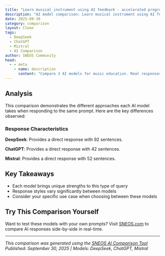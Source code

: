 ```yaml
---
title: "Learn musical instrument using AI feedback - accelerated progress"
description: "AI model comparison: Learn musical instrument using AI feedback - accelerated progress..."
date: 2025-09-30
category: comparison
layout: Clean
tags:
  - DeepSeek
  - ChatGPT
  - Mistral
  - AI Comparison
author: SNEOS Community
head:
  - - meta
    - name: description
      content: "Compare 3 AI models for music education. Real responses from DeepSeek, ChatGPT, Mistral with detailed analysis."
---
```


<ChatComparison
  title="Learn musical instrument using AI feedback - accelerated progress"
  prompt="Learn musical instrument using AI feedback - accelerated progress"
  :responses='{"DeepSeek": "Of course. This is an incredibly exciting and rapidly developing area. Using AI for feedback on musical instrument practice is like having a patient, analytical, and always-available teacher in your pocket. It can dramatically accelerate your progress by providing immediate, objective data on your playing.\n\nHere\u2019s a comprehensive guide on how to leverage AI feedback for accelerated learning on your instrument.\n\n### The Core Concept: What AI Feedback Provides\n\nA human teacher provides holistic feedback: \u0022Your timing feels rushed in the second bar,\u0022 or \u0022That note is out of tune.\u0022 AI breaks this down into quantifiable, immediate data.\n\n**Key Areas AI Can Analyze:**\n\n1. **Pitch Accuracy:** Is every note you play in tune? AI can detect even slight deviations and show you exactly which notes are sharp or flat.\n2. **Rhythm and Timing:** Are you playing exactly on the beat? AI can measure your timing against a perfect grid and show you where you\u0027re rushing or dragging.\n3. **Note Recognition:** Are you playing the correct notes? This is fundamental for sight-reading and learning new pieces.\n4. **Tone and Dynamics:** More advanced AI can analyze the volume and \u0022color\u0022 of your sound, giving feedback on consistency and expression.\n5. **Technique (Emerging):** For some instruments (like piano or guitar), AI can use your device\u0027s camera to provide feedback on hand posture, finger placement, and movement.\n\n---\n\n### How to Get Started: A Step-by-Step System\n\n#### Step 1: Choose Your Tools\n\nYou don\u0027t need expensive, specialized gear. A smartphone or tablet is your gateway.\n\n**Dedicated AI Music Tutor Apps (Highest Recommendation):**\n\n* **Simply Piano / Simply Guitar (by JoyTunes):** Excellent for absolute beginners. They listen to you play and light up the correct notes on a scrolling tablature/sheet music. The feedback is gamified and very encouraging.\n* **Yousician:** The most comprehensive \u0022all-in-one\u0022 platform. It offers structured lessons for guitar, piano, bass, ukulele, and singing. It provides real-time, note-by-note feedback on pitch, rhythm, and timing with a score.\n* **Skoove:** A strong competitor for piano, focusing more on traditional sheet music reading and providing intelligent feedback.\n\n**\u0022Assistant\u0022 Apps for Intermediate/Advanced Players:**\n\n* **Soundslice:** While not purely an AI tutor, it\u0027s a powerful tool. You can sync a video lesson with sheet music/tab and use its speed trainer and looping features. The \u0022AI\u0022 here is in the perfect synchronization and control it gives you.\n* **TonalEnergy Tuner:** A superb tuner and metronome app. Its AI-like feature is the visual feedback\u2014it shows a waveform for your sustained notes, helping you visualize and control pitch and vibrato with incredible precision.\n\n**Using a DAW (Digital Audio Workstation) with AI Plugins (For Producers \u0026 Composers):**\n\n* Tools like **iZotope\u0027s Neutron** have \u0022Mix Assistant\u0022 that uses AI to analyze your mix and suggest starting points for EQ and compression. **Mastering Assistant** in Ozone can do the same for the final master. This is feedback on your production, not your playing, but is a crucial part of modern musicianship.\n\n#### Step 2: Set Up Your Practice Session for Success\n\n* **Quiet Environment:** Minimize background noise so the AI can hear your instrument clearly.\n* **Good Microphone:** Use a decent external microphone if possible (a simple USB mic is a huge upgrade over a built-in laptop mic).\n* **Direct Input (DI):** For electric instruments (guitar, bass, keyboard), plugging directly into an audio interface connected to your computer/device will give the AI a pristine, noise-free signal to analyze. This is the **gold standard** for accuracy.\n\n#### Step 3: Integrate AI Feedback into Your Practice Routine\n\nDon\u0027t just play through songs. Use the AI\u0027s data to diagnose and fix problems.\n\n* **The \u0022Slow-Motion\u0022 Drill:**\n 1. Pick a short, difficult passage (e.g., 4 bars).\n 2. Set the app\u0027s tempo to a speed where you can achieve a 95-100% accuracy score.\n 3. Play it perfectly 3 times in a row.\n 4. Increase the tempo by 5-10 BPM and repeat.\n 5. *This is accelerated learning in action: perfect practice makes perfect.*\n\n* **The \u0022Pitch-Perfect\u0022 Loop:**\n 1. For melody instruments (violin, voice, wind instruments), use a tuner app like TonalEnergy.\n 2. Play a scale or a melodic line slowly.\n 3. Focus on keeping the visual feedback (the needle or wave) perfectly centered.\n 4. Your ear will start to associate the correct physical sensation with the visual confirmation of being in tune.\n\n* **The \u0022Rhythm Isolation\u0022 Exercise:**\n 1. If the AI flags you for poor rhythm, mute your instrument.\n 2. Clap, tap, or sing the rhythm of the part while the metronome (or the app\u0027s backing track) plays.\n 3. Once the rhythm is internalized, add the notes back in.\n\n---\n\n### The Human-AI Partnership: Maximizing the Benefits\n\nAI is a powerful tool, but it\u0027s not a complete replacement for a human teacher. The most accelerated progress comes from combining both.\n\n* **AI\u0027s Role:** The **Drill Sergeant \u0026 Data Analyst**. It provides relentless, objective repetition and pinpoints errors with data. It\u0027s perfect for the *repetitive, foundational* part of practice.\n* **Human Teacher\u0027s Role:** The **Mentor \u0026 Artist**. They provide context, musicality, emotion, phrasing, and nuanced feedback on technique that AI cannot yet perceive (e.g., \u0022Your wrist looks tense,\u0022 or \u0022Breathe from your diaphragm here.\u0022).\n\n**Use your weekly AI practice to \u0022clean up\u0022 the technical aspects of your pieces, so your human teacher can focus on elevating them artistically.**\n\n### Limitations and The Path Forward\n\n* **Musicality vs. Mechanics:** AI can tell you if a note is *in tune*, but not if your vibrato is *expressive*. It can tell you if you\u0027re *on time*, but not if your rhythm has a good *feel* or \u0022groove.\u0022\n* **Context is Key:** A human understands that a piece might call for a slightly sharp note for emotional effect. An AI might mark it as an error.\n* **Technical Nuance:** A complex bowing technique on a cello or a subtle breath attack on a flute is beyond the scope of most current consumer AI.\n\n**The future is bright.** We will see more AI that can analyze and give feedback on tone quality, articulation, and even emotional expression. But for now, using AI as a dedicated, data-driven practice partner is the single best way to accelerate the mechanical and technical side of your musical journey.\n\n**Start today. Pick an app, set a 15-minute daily goal, and let the data guide your progress.** You will be amazed at how quickly your accuracy and confidence improve.", "ChatGPT": "Learning a musical instrument using AI feedback can significantly accelerate your progress by providing personalized, real-time guidance. Here\u2019s a comprehensive approach to leveraging AI for faster and more effective music learning:\n\n### 1. Choose the Right Instrument and AI Tools\n- **Instrument Selection:** Decide which instrument you want to learn (e.g., guitar, piano, violin, drums).\n- **AI Apps and Software:** Use apps with AI-driven feedback that analyze your playing and suggest improvements. Some popular options include:\n - **Yousician:** Offers real-time feedback on guitar, piano, bass, ukulele, and voice.\n - **Simply Piano:** AI-assisted piano learning.\n - **SmartMusic:** For band and orchestral instruments, with immediate performance feedback.\n - **Flowkey:** Combines video lessons with AI feedback for piano learners.\n - **Fender Play:** Guitar learning platform with AI-enhanced progress tracking.\n\n### 2. Set Clear, Measurable Goals\n- Define what you want to achieve (e.g., learn 3 songs, master scales, improve sight-reading).\n- Use AI tools\u2019 progress tracking features to monitor improvements and adjust goals accordingly.\n\n### 3. Structured Practice with AI Assistance\n- **Warm-up:** Use AI-guided exercises tailored to your skill level.\n- **Technique:** AI can pinpoint mistakes in posture, finger positioning, and rhythm.\n- **Repertoire:** Practice songs with AI monitoring pitch, timing, and expression.\n- **Interactive Feedback:** Immediate feedback allows you to correct mistakes instantly rather than reinforcing bad habits.\n\n### 4. Utilize AI for Music Theory and Ear Training\n- Apps often include AI-powered ear training exercises, helping you recognize intervals, chords, and rhythms.\n- Theory modules adapt based on your progress and areas needing improvement.\n\n### 5. Record and Analyze Practice Sessions\n- Use AI tools that allow you to record yourself.\n- Let AI analyze recordings for accuracy, tone, rhythm, and dynamics.\n- Get detailed reports on what to focus on next.\n\n### 6. Leverage AI-Powered Virtual Tutors and Chatbots\n- Some platforms use AI chatbots to answer questions, clarify doubts, and recommend exercises.\n- Virtual tutors can simulate lessons, giving you flexibility and personalized instruction.\n\n### 7. Supplement Learning with AI-Generated Content\n- AI can compose practice pieces tailored to your level.\n- Generate backing tracks with AI for improvisation practice.\n\n### 8. Stay Consistent and Reflect\n- Use AI\u2019s scheduling and reminder features to maintain a regular practice habit.\n- Regularly review AI-generated performance summaries to understand your growth trajectory.\n\n---\n\n### Tips for Maximizing AI Feedback for Learning Instruments:\n- **Be Open to Correction:** Don\u2019t ignore AI feedback, even if it highlights frustrating mistakes.\n- **Combine AI with Human Instruction:** Use AI tools alongside a teacher to get nuanced guidance.\n- **Customize Your Learning Path:** Many AI platforms allow you to tailor lessons, ensuring motivation stays high.\n- **Practice Mindfully:** Focus on correcting the specific issues AI highlights rather than just playing through pieces mindlessly.\n\n---\n\nBy integrating AI feedback into your music learning process, you can accelerate skill acquisition, maintain motivation, and enjoy a more engaging practice routine.", "Mistral": "Using AI feedback to accelerate progress in learning a musical instrument is a cutting-edge approach that leverages technology to enhance traditional learning methods. Here are some steps and tools you can use to implement this:\n\n### Steps to Learn a Musical Instrument with AI Feedback\n\n1. **Choose Your Instrument**:\n - Decide which instrument you want to learn (e.g., piano, guitar, violin, etc.).\n\n2. **Select an AI-Powered Learning Platform**:\n - There are several apps and platforms that use AI to provide feedback and guidance. Some popular options include:\n - **Yousician**: Offers real-time feedback for guitar, piano, bass, ukulele, and singing.\n - **Simply Piano**: Focuses on piano lessons with AI-driven feedback.\n - **Melodics**: Provides lessons for keyboard, pad controllers, and drums with AI feedback.\n - **SmartMusic**: Offers AI-driven feedback for a variety of instruments, including band and orchestra instruments.\n\n3. **Set Up Your Practice Environment**:\n - Ensure you have a quiet space to practice.\n - Use a device with a good microphone to capture your playing accurately.\n\n4. **Start with Basics**:\n - Begin with fundamental lessons to build a strong foundation.\n - Follow the structured curriculum provided by the AI platform.\n\n5. **Practice Regularly**:\n - Consistency is key. Aim for daily practice sessions, even if they are short.\n - Use the AI feedback to identify areas for improvement and focus on them.\n\n6. **Utilize AI Feedback**:\n - Pay attention to the real-time feedback provided by the AI.\n - Correct mistakes immediately and practice problematic sections repeatedly.\n\n7. **Track Your Progress**:\n - Most AI platforms offer progress tracking features.\n - Use these to monitor your improvement over time and set new goals.\n\n8. **Supplement with Traditional Resources**:\n - Combine AI feedback with traditional resources like sheet music, tutorials, and lessons from a human instructor.\n - Join online communities or forums for additional support and tips.\n\n9. **Perform and Record**:\n - Regularly record your performances to review and analyze.\n - Share your recordings with others for additional feedback.\n\n10. **Stay Motivated**:\n - Set achievable goals and celebrate small victories.\n - Engage in fun activities like playing along with your favorite songs or jamming with friends.\n\n### Tools and Resources\n\n- **Yousician**: Real-time feedback for multiple instruments.\n- **Simply Piano**: AI-driven piano lessons.\n- **Melodics**: Lessons for keyboard, pad controllers, and drums.\n- **SmartMusic**: AI feedback for various instruments.\n- **Tonara**: AI-powered practice assistant for piano.\n- **GarageBand**: Offers basic AI feedback for guitar and piano.\n- **Online Tutorials**: Websites like YouTube and Coursera offer free and paid tutorials.\n- **Music Theory Apps**: Apps like EarMaster and Functional Ear Trainer can help with music theory and ear training.\n\n### Tips for Effective Learning\n\n- **Focus on Technique**: Pay attention to posture, hand position, and other technical aspects.\n- **Listen Actively**: Develop your ear by listening to professional recordings and trying to replicate them.\n- **Practice Slowly**: Start with slow tempos and gradually increase speed as you become more comfortable.\n- **Break Down Complex Pieces**: Divide difficult pieces into smaller sections and master each part before moving on.\n- **Stay Positive**: Maintain a positive attitude and be patient with yourself. Learning an instrument takes time and dedication.\n\nBy integrating AI feedback into your learning process, you can accelerate your progress and achieve your musical goals more efficiently."}' 
  published-date="11:59"
/>

## Analysis

This comparison demonstrates the different approaches each AI model takes when responding to the same prompt. Here are the key differences observed:

### Response Characteristics

**DeepSeek**: Provides a direct response with 92 sentences. 

**ChatGPT**: Provides a direct response with 42 sentences. 

**Mistral**: Provides a direct response with 52 sentences. 

## Key Takeaways

- Each model brings unique strengths to this type of query
- Response styles vary significantly between models
- Consider your specific use case when choosing between these models

## Try This Comparison Yourself

Want to test these models with your own prompts? Visit [SNEOS.com](https://sneos.com) to compare AI responses side-by-side in real-time.

---

*This comparison was generated using the [SNEOS AI Comparison Tool](https://sneos.com)*
*Published: September 30, 2025 | Models: DeepSeek, ChatGPT, Mistral*
